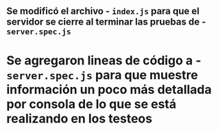 ## Se modificó el archivo - `index.js` para que el servidor se cierre al terminar las pruebas de - `server.spec.js`
 
# Se agregaron lineas de código a - `server.spec.js` para que muestre información un poco más detallada por consola de lo que se está realizando en los testeos
